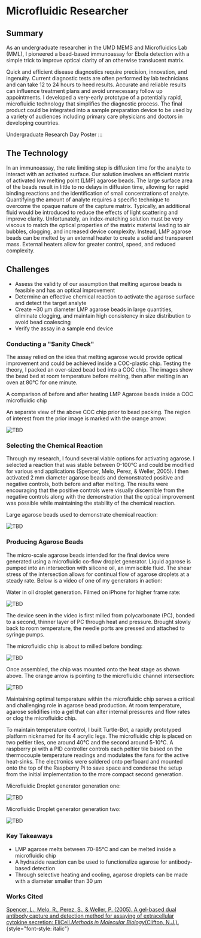 # Microfluidic Researcher

## Summary

As an undergraduate researcher in the UMD MEMS and Microfluidics Lab (MML), I pioneered a bead-based immunoassay for Ebola detection with a simple trick to improve optical clarity of an otherwise translucent matrix.

Quick and efficient disease diagnostics require precision, innovation, and ingenuity. Current diagnostic tests are often performed by lab technicians and can take 12 to 24 hours to heed results. Accurate and reliable results can influence treatment plans and avoid unnecessary follow up appointments. I developed a very-early prototype of a potentially rapid, microfluidic technology that simplifies the diagnostic process. The final product could be integrated into a sample preparation device to be used by a variety of audiences including primary care physicians and doctors in developing countries.

Undergraduate Research Day Poster :::

## The Technology

In an immunoassay, the rate limiting step is diffusion time for the analyte to interact with an activated surface. Our solution involves an efficient matrix of activated low melting point (LMP) agarose beads. The large surface area of the beads result in little to no delays in diffusion time, allowing for rapid binding reactions and the identification of small concentrations of analyte. Quantifying the amount of analyte requires a specific technique to overcome the opaque nature of the capture matrix. Typically, an additional fluid would be introduced to reduce the effects of light scattering and improve clarity. Unfortunately, an index-matching solution must be very viscous to match the optical properties of the matrix material leading to air bubbles, clogging, and increased device complexity. Instead, LMP agarose beads can be melted by an external heater to create a solid and transparent mass. External heaters allow for greater control, speed, and reduced complexity.

## Challenges

- Assess the validity of our assumption that melting agarose beads is feasible and has an optical improvement
- Determine an effective chemical reaction to activate the agarose surface and detect the target analyte
- Create ~30 µm diameter LMP agarose beads in large quantities, eliminate clogging, and maintain high consistency in size distribution to avoid bead coalescing
- Verify the assay in a sample end device

### Conducting a "Sanity Check"

The assay relied on the idea that melting agarose would provide optical improvement and could be achieved inside a COC-plastic chip. Testing the theory, I packed an over-sized bead bed into a COC chip. The images show the bead bed at room temperature before melting, then after melting in an oven at 80°C for one minute.

A comparison of before and after heating LMP Agarose beads inside a COC microfluidic chip

<!-- FIXME: id="bead-bed" class="small-juxtapose" -->

An separate view of the above COC chip prior to bead packing. The region of interest from the prior image is marked with the orange arrow:

![TBD](./imgs/Microfluidics/microfluidics-20.jpg)

### Selecting the Chemical Reaction

Through my research, I found several viable options for activating agarose. I selected a reaction that was stable between 0-100°C and could be modified for various end applications (Spencer, Melo, Perez, & Weller, 2005). I then activated 2 mm diameter agarose beads and demonstrated positive and negative controls, both before and after melting. The results were encouraging that the positive controls were visually discernible from the negative controls along with the demonstration that the optical improvement was possible while maintaining the stability of the chemical reaction.

Large agarose beads used to demonstrate chemical reaction:

![TBD](./imgs/Microfluidics/microfluidics-23.png)

### Producing Agarose Beads

The micro-scale agarose beads intended for the final device were generated using a microfluidic co-flow droplet generator. Liquid agarose is pumped into an intersection with silicone oil, an immiscible fluid. The shear stress of the intersection allows for continual flow of agarose droplets at a steady rate. Below is a video of one of my generators in action:

Water in oil droplet generation. Filmed on iPhone for higher frame rate:

![TBD](./videos/microfluidics-01.png)

The device seen in the video is first milled from polycarbonate (PC), bonded to a second, thinner layer of PC through heat and pressure. Brought slowly back to room temperature, the needle ports are pressed and attached to syringe pumps.

The microfluidic chip is about to milled before bonding:

![TBD](./imgs/Microfluidics/MilledChip.jpg)

Once assembled, the chip was mounted onto the heat stage as shown above. The orange arrow is pointing to the microfluidic channel intersection:

![TBD](./imgs/Microfluidics/TurtleBot_Front.jpg)

Maintaining optimal temperature within the microfluidic chip serves a critical and challenging role in agarose bead production. At room temperature, agarose solidifies into a gel that can alter internal pressures and flow rates or clog the microfluidic chip.

To maintain temperature control, I built Turtle-Bot, a rapidly prototyped platform nicknamed for its 4 acrylic legs. The microfluidic chip is placed on two peltier tiles, one around 40°C and the second around 5-10°C. A raspberry pi with a PID controller controls each peltier tile based on the thermocouple temperature readings and modulates the fans for the active heat-sinks. The electronics were soldered onto perfboard and mounted onto the top of the Raspberry Pi to save space and condense the setup from the initial implementation to the more compact second generation.

Microfluidic Droplet generator generation one:

![TBD](./imgs/Microfluidics/microfluidics-27.jpg)

Microfluidic Droplet generator generation two:

![TBD](./imgs/Microfluidics/TurtleBot_Setup.jpg)

### Key Takeaways

- LMP agarose melts between 70-85°C and can be melted inside a microfluidic chip
- A hydrazide reaction can be used to functionalize agarose for antibody-based detection
- Through selective heating and cooling, agarose droplets can be made with a diameter smaller than 30 µm

### Works Cited

[Spencer, L., Melo, R., Perez, S., & Weller, P. (2005). A gel-based dual antibody capture and detection method for assaying of extracellular cytokine secretion: EliCell.*Methods in Molecular Biology*(Clifton, N.J.).](http://www.ncbi.nlm.nih.gov/pubmed/15937360){style="font-style: italic"}
